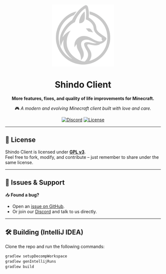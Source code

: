 <div align="center">
  <img src="https://raw.githubusercontent.com/ShindoClient/Shindo-Client/master/assets/logo.png" alt="Shindo Client Logo" width="200"/>

# Shindo Client
**More features, fixes, and quality of life improvements for Minecraft.**

🎮 *A modern and evolving Minecraft client built with love and care.*  

[![Discord](https://img.shields.io/badge/Join%20our%20Discord-5865F2?style=for-the-badge&logo=discord&logoColor=white)](https://shindoclient.com/discord)
[![License](https://img.shields.io/github/license/ShindoClient/Shindo-Client?style=for-the-badge)](https://github.com/ShindoClient/Shindo-Client/blob/master/LICENSE)

</div>

---

## 📜 License
Shindo Client is licensed under **[GPL v3](https://github.com/ShindoClient/Shindo-Client/blob/master/LICENSE)**.  
Feel free to fork, modify, and contribute – just remember to share under the same license.

---

## 🐛 Issues & Support
📥 **Found a bug?**  
- Open an [issue on GitHub](https://github.com/ShindoClient/Shindo-Client/issues).  
- Or join our [Discord](https://shindoclient.com/discord) and talk to us directly.

---

## 🛠️ Building (IntelliJ IDEA)

Clone the repo and run the following commands:

```bash
gradlew setupDecompWorkspace
gradlew genIntellijRuns
gradlew build

